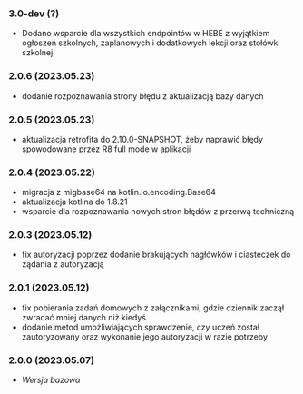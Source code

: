 ### 3.0-dev (?)
- Dodano wsparcie dla wszystkich endpointów w HEBE z wyjątkiem ogłoszeń szkolnych, zaplanowych i dodatkowych lekcji oraz stołówki szkolnej.

### 2.0.6 (2023.05.23)

* dodanie rozpoznawania strony błędu z aktualizacją bazy danych

### 2.0.5 (2023.05.23)

* aktualizacja retrofita do 2.10.0-SNAPSHOT, żeby naprawić błędy spowodowane przez R8 full mode w aplikacji

### 2.0.4 (2023.05.22)

* migracja z migbase64 na kotlin.io.encoding.Base64
* aktualizacja kotlina do 1.8.21
* wsparcie dla rozpoznawania nowych stron błędów z przerwą techniczną

### 2.0.3 (2023.05.12)

* fix autoryzacji poprzez dodanie brakujących nagłówków i ciasteczek do żądania z autoryzacją

### 2.0.1 (2023.05.12)

* fix pobierania zadań domowych z załącznikami, gdzie dziennik zaczął zwracać mniej danych niż kiedyś
* dodanie metod umożliwiających sprawdzenie, czy uczeń został zautoryzowany oraz wykonanie jego autoryzacji w razie potrzeby

### 2.0.0 (2023.05.07)

* *Wersja bazowa*
